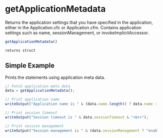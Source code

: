 # getApplicationMetadata

Returns the application settings that you have specified in the application, either in the Application.cfc or Application.cfm. Contains application settings such as name, sessionManagement, or invokeImplicitAccessor.

```javascript
getApplicationMetadata()
```

```javascript
returns struct
```

## Simple Example

Prints the statements using application meta data.

```javascript
// Fetch application meta data
data = getApplicationMetadata();

// Print application name
writeOutput("Application name is " & (data.name.length() ? data.name : "unspecified") & "<br>");

// Print session timeout
writeOutput("Session timeout is " & data.sessionTimeout & "<br>");

// Print session management
writeOutput("Session management is " & (data.sessionManagement ? "enabled" : "disabled"));
```
